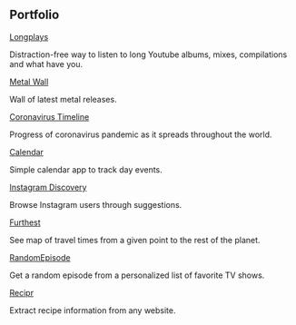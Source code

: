 ## Portfolio

[Longplays](https://www.youtubelongplays.com)

Distraction-free way to listen to long Youtube albums, mixes, compilations and what have you.

[Metal Wall](https://metal.projects.oleg.kim/)

Wall of latest metal releases.

[Coronavirus Timeline](https://coronavirus.projects.oleg.kim/)

Progress of coronavirus pandemic as it spreads throughout the world.

[Calendar](https://calendar.orchardroad.space/)

Simple calendar app to track day events.

[Instagram Discovery](https://instagram.projects.oleg.kim/)

Browse Instagram users through suggestions.

[Furthest](https://furthest.projects.oleg.kim/)

See map of travel times from a given point to the rest of the planet.

[RandomEpisode](https://randomepisode.projects.oleg.kim/)

Get a random episode from a personalized list of favorite TV shows.


[Recipr](https://recipe-parser-web.vercel.app/)

Extract recipe information from any website.
